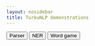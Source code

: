 ```yaml
---
layout: nosidebar
title: TurkuNLP demonstrations
---
```


<button>Parser</button>
<button>NER</button>
<button>Word game</button>
